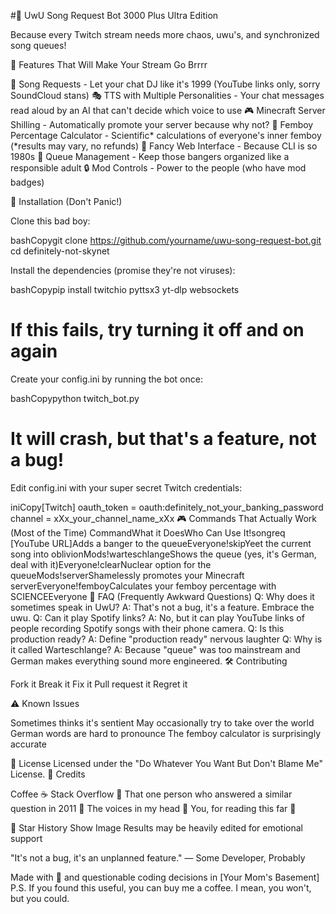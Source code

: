 #🤖 UwU Song Request Bot 3000 Plus Ultra Edition

Because every Twitch stream needs more chaos, uwu's, and synchronized song queues!

🌟 Features That Will Make Your Stream Go Brrrr

🎵 Song Requests - Let your chat DJ like it's 1999 (YouTube links only, sorry SoundCloud stans)
🎭 TTS with Multiple Personalities - Your chat messages read aloud by an AI that can't decide which voice to use
🎮 Minecraft Server Shilling - Automatically promote your server because why not?
🌈 Femboy Percentage Calculator - Scientific* calculations of everyone's inner femboy (*results may vary, no refunds)
🎨 Fancy Web Interface - Because CLI is so 1980s
💫 Queue Management - Keep those bangers organized like a responsible adult
🔒 Mod Controls - Power to the people (who have mod badges)

🚀 Installation (Don't Panic!)

Clone this bad boy:

bashCopygit clone https://github.com/yourname/uwu-song-request-bot.git
cd definitely-not-skynet

Install the dependencies (promise they're not viruses):

bashCopypip install twitchio pyttsx3 yt-dlp websockets
# If this fails, try turning it off and on again

Create your config.ini by running the bot once:

bashCopypython twitch_bot.py
# It will crash, but that's a feature, not a bug!

Edit config.ini with your super secret Twitch credentials:

iniCopy[Twitch]
oauth_token = oauth:definitely_not_your_banking_password
channel = xXx_your_channel_name_xXx
🎮 Commands That Actually Work (Most of the Time)
CommandWhat it DoesWho Can Use It!songreq [YouTube URL]Adds a banger to the queueEveryone!skipYeet the current song into oblivionMods!warteschlangeShows the queue (yes, it's German, deal with it)Everyone!clearNuclear option for the queueMods!serverShamelessly promotes your Minecraft serverEveryone!femboyCalculates your femboy percentage with SCIENCEEveryone
🤔 FAQ (Frequently Awkward Questions)
Q: Why does it sometimes speak in UwU?
A: That's not a bug, it's a feature. Embrace the uwu.
Q: Can it play Spotify links?
A: No, but it can play YouTube links of people recording Spotify songs with their phone camera.
Q: Is this production ready?
A: Define "production ready" nervous laughter
Q: Why is it called Warteschlange?
A: Because "queue" was too mainstream and German makes everything sound more engineered.
🛠️ Contributing

Fork it
Break it
Fix it
Pull request it
Regret it

⚠️ Known Issues

Sometimes thinks it's sentient
May occasionally try to take over the world
German words are hard to pronounce
The femboy calculator is surprisingly accurate

📜 License
Licensed under the "Do Whatever You Want But Don't Blame Me" License.
🙏 Credits

Coffee ☕
Stack Overflow 🚀
That one person who answered a similar question in 2011 🙌
The voices in my head 👻
You, for reading this far 💖

🌟 Star History
Show Image
Results may be heavily edited for emotional support


"It's not a bug, it's an unplanned feature."
— Some Developer, Probably

Made with 💖 and questionable coding decisions in [Your Mom's Basement]
P.S. If you found this useful, you can buy me a coffee. I mean, you won't, but you could.
